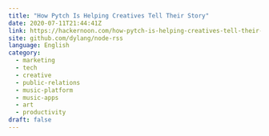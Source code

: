 ```yaml
---
title: "How Pytch Is Helping Creatives Tell Their Story"
date: 2020-07-11T21:44:41Z
link: https://hackernoon.com/how-pytch-is-helping-creatives-tell-their-story-xg1r3uuf?source=rss&utm_medium=RSS&utm_source=news.12bit.vn
site: github.com/dylang/node-rss
language: English
category:
  - marketing
  - tech
  - creative
  - public-relations
  - music-platform
  - music-apps
  - art
  - productivity
draft: false
---
```


